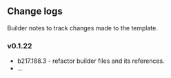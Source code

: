 ## Change logs

Builder notes to track changes made to the template.

### v0.1.22
- b217.188.3 - refactor builder files and its references.
- ...